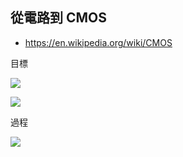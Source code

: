 ## 從電路到 CMOS

* https://en.wikipedia.org/wiki/CMOS

目標

![](https://upload.wikimedia.org/wikipedia/commons/thumb/a/a5/Cmos_impurity_profile-en.svg/1000px-Cmos_impurity_profile-en.svg.png)

![](https://upload.wikimedia.org/wikipedia/commons/thumb/8/8f/CMOS_NAND_Layout.svg/340px-CMOS_NAND_Layout.svg.png)

過程

![](https://upload.wikimedia.org/wikipedia/commons/thumb/5/57/CMOS_fabrication_process.svg/340px-CMOS_fabrication_process.svg.png)

